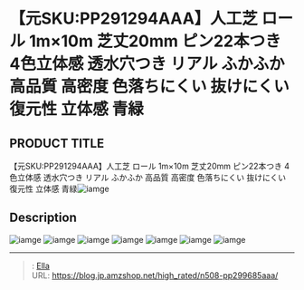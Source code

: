 # 【元SKU:PP291294AAA】人工芝 ロール 1m×10m 芝丈20mm ピン22本つき 4色立体感 透水穴つき リアル ふかふか 高品質 高密度 色落ちにくい 抜けにくい 復元性 立体感 青緑


## PRODUCT TITLE 

【元SKU:PP291294AAA】人工芝 ロール 1m×10m 芝丈20mm ピン22本つき 4色立体感 透水穴つき リアル ふかふか 高品質 高密度 色落ちにくい 抜けにくい 復元性 立体感 青緑![iamge](https://b2bfiles1.gigab2b.cn/image/wkseller/304/人工芝/20200816_d5d7083df514bd3b90217df7bd6b0de4.jpg)

## Description











![iamge](https://b2bfiles1.gigab2b.cn/image/wkseller/304/人工芝/20200816_02d9c238674f61de21ba5a4a29bf134b.JPG)
![iamge](https://b2bfiles1.gigab2b.cn/image/wkseller/304/人工芝/20200816_0fe90c34a4ac63430cc55a5d083805ec.jpg)
![iamge](https://b2bfiles1.gigab2b.cn/image/wkseller/304/人工芝/20200816_16b1900c9415da2bd661801f2224f299.jpg)
![iamge](https://b2bfiles1.gigab2b.cn/image/wkseller/304/人工芝/20200816_1eac20e72ac7fd9bae58820d5b22a376.JPG)
![iamge](https://b2bfiles1.gigab2b.cn/image/wkseller/304/人工芝/20200816_1f8a7520cbfd58cbc525163ebdd066a3.jpg)
![iamge](https://b2bfiles1.gigab2b.cn/image/wkseller/304/人工芝/20200816_3637ce4cdadff6598183b44d79e4d019.jpg)
![iamge](https://b2bfiles1.gigab2b.cn/image/wkseller/304/人工芝/20200816_3ca47f79cc2b60b30e8ce77ab513c594.jpg)


---

> : [Ella](https://blog.jp.amzshop.net/)  
> URL: https://blog.jp.amzshop.net/high_rated/n508-pp299685aaa/  


